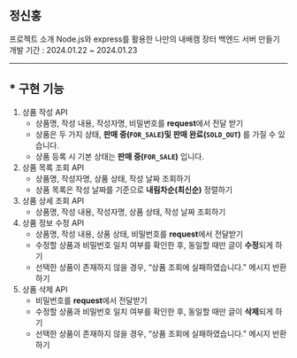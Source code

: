 ## 정신홍

프로젝트 소개
Node.js와 express를 활용한 나만의 내배캠 장터 백엔드 서버 만들기
개발 기간 : 2024.01.22 ~ 2024.01.23

----------------------------------------------------

## * 구현 기능
1. 상품 작성 API
    - 상품명, 작성 내용, 작성자명, 비밀번호를 **request**에서 전달 받기
    - 상품은 두 가지 상태, **판매 중(`FOR_SALE`)및 판매 완료(`SOLD_OUT`)** 를 가질 수 있습니다.
    - 상품 등록 시 기본 상태는 **판매 중(`FOR_SALE`)** 입니다.
2. 상품 목록 조회 API
    - 상품명, 작성자명, 상품 상태, 작성 날짜 조회하기
    - 상품 목록은 작성 날짜를 기준으로 **내림차순(최신순)** 정렬하기
3. 상품 상세 조회 API
    - 상품명, 작성 내용, 작성자명, 상품 상태, 작성 날짜 조회하기
4. 상품 정보 수정 API
    - 상품명, 작성 내용, 상품 상태, 비밀번호를 **request**에서 전달받기
    - 수정할 상품과 비밀번호 일치 여부를 확인한 후, 동일할 때만 글이 **수정**되게 하기
    - 선택한 상품이 존재하지 않을 경우, “상품 조회에 실패하였습니다." 메시지 반환하기
5. 상품 삭제 API
    - 비밀번호를 **request**에서 전달받기
    - 수정할 상품과 비밀번호 일치 여부를 확인한 후, 동일할 때만 글이 **삭제**되게 하기
    - 선택한 상품이 존재하지 않을 경우, “상품 조회에 실패하였습니다." 메시지 반환하기
